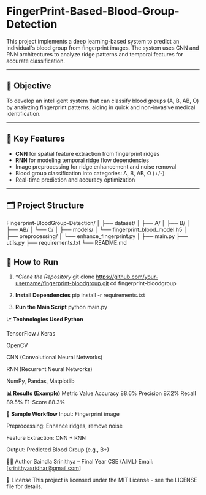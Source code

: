 # FingerPrint-Based-Blood-Group-Detection

This project implements a deep learning-based system to predict an individual's blood group from fingerprint images. The system uses CNN and RNN architectures to analyze ridge patterns and temporal features for accurate classification.

---

## 🎯 Objective

To develop an intelligent system that can classify blood groups (A, B, AB, O) by analyzing fingerprint patterns, aiding in quick and non-invasive medical identification.

---

## 🧠 Key Features

- **CNN** for spatial feature extraction from fingerprint ridges
- **RNN** for modeling temporal ridge flow dependencies
- Image preprocessing for ridge enhancement and noise removal
- Blood group classification into categories: A, B, AB, O (+/-)
- Real-time prediction and accuracy optimization

---

## 🗂️ Project Structure

Fingerprint-BloodGroup-Detection/
│
├── dataset/
│ ├── A/
│ ├── B/
│ ├── AB/
│ └── O/
│
├── models/
│ └── fingerprint_blood_model.h5
│
├── preprocessing/
│ └── enhance_fingerprint.py
│
├── main.py
├── utils.py
├── requirements.txt
└── README.md
## 🔧 How to Run

1. **Clone the Repository*
   git clone https://github.com/your-username/fingerprint-bloodgroup.git
   cd fingerprint-bloodgroup
   
3. **Install Dependencies**
pip install -r requirements.txt

4. **Run the Main Script**
python main.py

**📈 Technologies Used Python**

TensorFlow / Keras

OpenCV

CNN (Convolutional Neural Networks)

RNN (Recurrent Neural Networks)

NumPy, Pandas, Matplotlib

**📊 Results (Example)**
Metric	Value
Accuracy	88.6%
Precision	87.2%
Recall	89.5%
F1-Score	88.3%


**🧪 Sample Workflow**
Input: Fingerprint image

Preprocessing: Enhance ridges, remove noise

Feature Extraction: CNN + RNN

Output: Predicted Blood Group (e.g., B+)


👩‍💻 Author
Saindla Srinithya – Final Year CSE (AIML)
Email: [srinithyasridhar@gmail.com]

📜 License
This project is licensed under the MIT License - see the LICENSE file for details.
